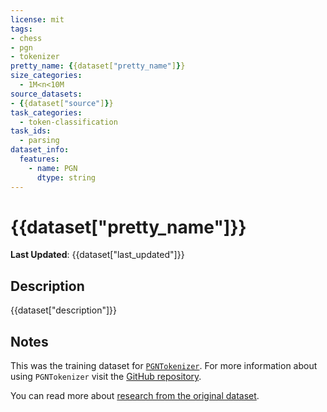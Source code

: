 ```yaml
---
license: mit
tags:
- chess
- pgn
- tokenizer
pretty_name: {{dataset["pretty_name"]}}
size_categories:
  - 1M<n<10M
source_datasets:
- {{dataset["source"]}}
task_categories:
  - token-classification
task_ids:
  - parsing
dataset_info:
  features:
    - name: PGN
      dtype: string
---
```


# {{dataset["pretty_name"]}}

**Last Updated**: {{dataset["last_updated"]}}

## Description

{{dataset["description"]}}

## Notes

This was the training dataset for [`PGNTokenizer`](https://huggingface.co/InterwebAlchemy/PGNTokenizer). For more information about using `PGNTokenizer` visit the [GitHub repository](https://github.com/DVDAGames/pgn-tokenizer).

You can read more about [research from the original dataset](https://chess-research-project.readthedocs.io/en/latest/).
